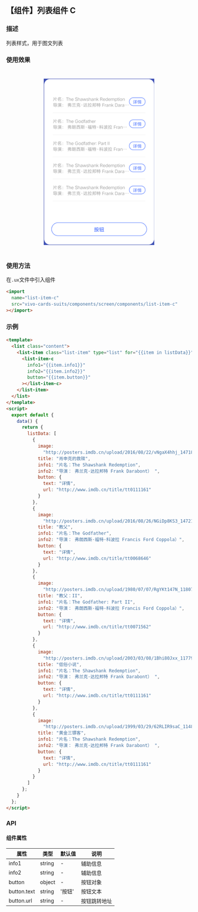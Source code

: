 ## 【组件】列表组件 C

### 描述

列表样式，用于图文列表

### 使用效果

<div style="text-align: center;margin: 40px;">
<img src="../../assets/screen-component-c.png" style="width:300px" alt="component-c"/>
</div>

### 使用方法

在`.ux`文件中引入组件

```html
<import
  name="list-item-c"
  src="vivo-cards-suits/components/screen/components/list-item-c"
></import>
```

### 示例

```html
<template>
  <list class="content">
    <list-item class="list-item" type="list" for="{{item in listData}}">
      <list-item-c
        info1="{{item.info1}}"
        info2="{{item.info2}}"
        button="{{item.button}}"
      ></list-item-c>
    </list-item>
  </list>
</template>
<script>
  export default {
    data() {
      return {
        listData: [
          {
            image:
              "http://posters.imdb.cn/upload/2016/08/22/vNgaX4hhj_1471854359.jpg",
            title: "肖申克的救赎",
            info1: "片名：The Shawshank Redemption",
            info2: "导演： 弗兰克·达拉邦特 Frank Darabont） ",
            button: {
              text: "详情",
              url: "http://www.imdb.cn/title/tt0111161"
            }
          },
          {
            image:
              "http://posters.imdb.cn/upload/2016/08/26/NGiDp8KS3_1472192982.jpg",
            title: "教父",
            info1: "片名：The Godfather",
            info2: "导演： 弗朗西斯·福特·科波拉 Francis Ford Coppola）",
            button: {
              text: "详情",
              url: "http://www.imdb.cn/title/tt0068646"
            }
          },
          {
            image:
              "http://posters.imdb.cn/upload/1980/07/07/RgYKt147N_1180702311.jpg",
            title: "教父：II",
            info1: "片名：The Godfather: Part II",
            info2: "导演： 弗朗西斯·福特·科波拉 Francis Ford Coppola）",
            button: {
              text: "详情",
              url: "http://www.imdb.cn/title/tt0071562"
            }
          },
          {
            image:
              "http://posters.imdb.cn/upload/2003/03/08/1Bhi80Jxx_1177989811.jpg",
            title: "低俗小说",
            info1: "片名：The Shawshank Redemption",
            info2: "导演： 弗兰克·达拉邦特 Frank Darabont） ",
            button: {
              text: "详情",
              url: "http://www.imdb.cn/title/tt0111161"
            }
          },
          {
            image:
              "http://posters.imdb.cn/upload/1999/03/29/62RLIR9saC_1148432357.jpg",
            title: "黄金三镖客",
            info1: "片名：The Shawshank Redemption",
            info2: "导演： 弗兰克·达拉邦特 Frank Darabont） ",
            button: {
              text: "详情",
              url: "http://www.imdb.cn/title/tt0111161"
            }
          }
        ]
      };
    }
  };
</script>
```

### API

#### 组件属性

| 属性        | 类型   | 默认值 | 说明         |
| ----------- | ------ | ------ | ------------ |
| info1       | string | -      | 辅助信息     |
| info2       | string | -      | 辅助信息     |
| button      | object | -      | 按钮对象     |
| button.text | string | '按钮' | 按钮文本     |
| button.url  | string | -      | 按钮跳转地址 |
